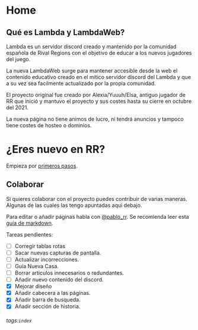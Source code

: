 # Home

## Qué es Lambda y LambdaWeb?

Lambda es un servidor discord creado y mantenido por la comunidad española de Rival Regions con el objetivo de educar a los nuevos jugadores del juego.

La nueva LambdaWeb surge para mantener accesible desde la web el contenido educativo creado en el mitico servidor discord del Lambda y que a su vez sea facilmente actualizado por la propia comunidad.

El proyecto original fue creado por Alexia/Yuuuh/Elsa, antiguo jugador de RR que inició y mantuvo el proyecto y sus costes hasta su cierre en octubre del 2021. 

La nueva página no tiene animos de lucro, ni tendrá anuncios y tampoco tiene costes de hosteo o dominios.

# ¿Eres nuevo en RR?
Empieza por [primeros pasos](./1.-Perfil/01-Primeros-Pasos).

## Colaborar

Si quieres colaborar con el proyecto puedes contribuir de varias maneras. Algunas de las cuales las tengo apuntadas aqui debajo. 

Para editar o añadir páginas habla con [@pablo_rr](https://t.me/pablo_rr).
Se recomienda leer esta [guía de markdown](https://docs.github.com/es/github/writing-on-github/getting-started-with-writing-and-formatting-on-github/basic-writing-and-formatting-syntax). 

Tareas pendientes:

- [ ] Corregir tablas rotas
- [ ] Sacar nuevas capturas de pantalla.
- [ ] Actualizar incorrecciones.
- [ ] Guia Nueva Casa.
- [ ] Borrar articulos innecesarios o redundantes.
- [ ] Añadir nuevo contenido del discord.
- [x] Mejorar diseño
- [x] Añadir cabecera a las páginas.
- [x] Añadir barra de busqueda.
- [x] Añadir sección de historia.

###### tags:`index`